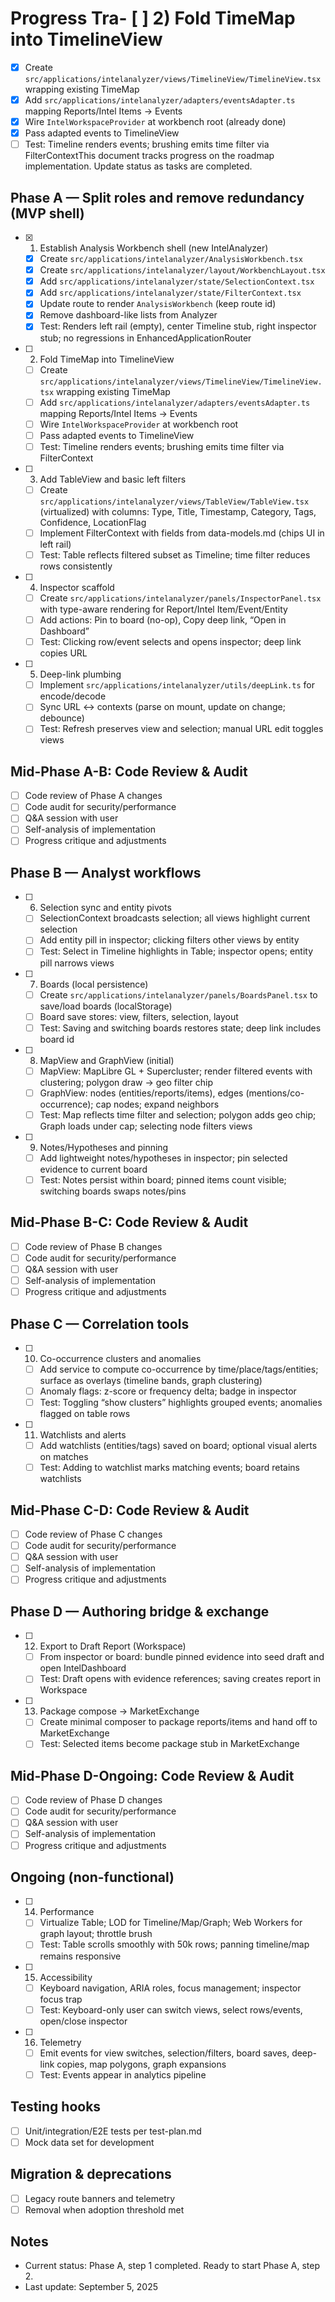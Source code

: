 # Progress Tra- [ ] 2) Fold TimeMap into TimelineView
  - [x] Create `src/applications/intelanalyzer/views/TimelineView/TimelineView.tsx` wrapping existing TimeMap
  - [x] Add `src/applications/intelanalyzer/adapters/eventsAdapter.ts` mapping Reports/Intel Items → Events
  - [x] Wire `IntelWorkspaceProvider` at workbench root (already done)
  - [x] Pass adapted events to TimelineView
  - [ ] Test: Timeline renders events; brushing emits time filter via FilterContextThis document tracks progress on the roadmap implementation. Update status as tasks are completed.

## Phase A — Split roles and remove redundancy (MVP shell)

- [x] 1) Establish Analysis Workbench shell (new IntelAnalyzer)
  - [x] Create `src/applications/intelanalyzer/AnalysisWorkbench.tsx`
  - [x] Create `src/applications/intelanalyzer/layout/WorkbenchLayout.tsx`
  - [x] Add `src/applications/intelanalyzer/state/SelectionContext.tsx`
  - [x] Add `src/applications/intelanalyzer/state/FilterContext.tsx`
  - [x] Update route to render `AnalysisWorkbench` (keep route id)
  - [x] Remove dashboard-like lists from Analyzer
  - [x] Test: Renders left rail (empty), center Timeline stub, right inspector stub; no regressions in EnhancedApplicationRouter
- [ ] 2) Fold TimeMap into TimelineView
  - [ ] Create `src/applications/intelanalyzer/views/TimelineView/TimelineView.tsx` wrapping existing TimeMap
  - [ ] Add `src/applications/intelanalyzer/adapters/eventsAdapter.ts` mapping Reports/Intel Items → Events
  - [ ] Wire `IntelWorkspaceProvider` at workbench root
  - [ ] Pass adapted events to TimelineView
  - [ ] Test: Timeline renders events; brushing emits time filter via FilterContext
- [ ] 3) Add TableView and basic left filters
  - [ ] Create `src/applications/intelanalyzer/views/TableView/TableView.tsx` (virtualized) with columns: Type, Title, Timestamp, Category, Tags, Confidence, LocationFlag
  - [ ] Implement FilterContext with fields from data-models.md (chips UI in left rail)
  - [ ] Test: Table reflects filtered subset as Timeline; time filter reduces rows consistently
- [ ] 4) Inspector scaffold
  - [ ] Create `src/applications/intelanalyzer/panels/InspectorPanel.tsx` with type-aware rendering for Report/Intel Item/Event/Entity
  - [ ] Add actions: Pin to board (no-op), Copy deep link, “Open in Dashboard”
  - [ ] Test: Clicking row/event selects and opens inspector; deep link copies URL
- [ ] 5) Deep-link plumbing
  - [ ] Implement `src/applications/intelanalyzer/utils/deepLink.ts` for encode/decode
  - [ ] Sync URL ↔ contexts (parse on mount, update on change; debounce)
  - [ ] Test: Refresh preserves view and selection; manual URL edit toggles views

## Mid-Phase A-B: Code Review & Audit

- [ ] Code review of Phase A changes
- [ ] Code audit for security/performance
- [ ] Q&A session with user
- [ ] Self-analysis of implementation
- [ ] Progress critique and adjustments

## Phase B — Analyst workflows

- [ ] 6) Selection sync and entity pivots
  - [ ] SelectionContext broadcasts selection; all views highlight current selection
  - [ ] Add entity pill in inspector; clicking filters other views by entity
  - [ ] Test: Select in Timeline highlights in Table; inspector opens; entity pill narrows views
- [ ] 7) Boards (local persistence)
  - [ ] Create `src/applications/intelanalyzer/panels/BoardsPanel.tsx` to save/load boards (localStorage)
  - [ ] Board save stores: view, filters, selection, layout
  - [ ] Test: Saving and switching boards restores state; deep link includes board id
- [ ] 8) MapView and GraphView (initial)
  - [ ] MapView: MapLibre GL + Supercluster; render filtered events with clustering; polygon draw → geo filter chip
  - [ ] GraphView: nodes (entities/reports/items), edges (mentions/co-occurrence); cap nodes; expand neighbors
  - [ ] Test: Map reflects time filter and selection; polygon adds geo chip; Graph loads under cap; selecting node filters views
- [ ] 9) Notes/Hypotheses and pinning
  - [ ] Add lightweight notes/hypotheses in inspector; pin selected evidence to current board
  - [ ] Test: Notes persist within board; pinned items count visible; switching boards swaps notes/pins

## Mid-Phase B-C: Code Review & Audit

- [ ] Code review of Phase B changes
- [ ] Code audit for security/performance
- [ ] Q&A session with user
- [ ] Self-analysis of implementation
- [ ] Progress critique and adjustments

## Phase C — Correlation tools

- [ ] 10) Co-occurrence clusters and anomalies
  - [ ] Add service to compute co-occurrence by time/place/tags/entities; surface as overlays (timeline bands, graph clustering)
  - [ ] Anomaly flags: z-score or frequency delta; badge in inspector
  - [ ] Test: Toggling “show clusters” highlights grouped events; anomalies flagged on table rows
- [ ] 11) Watchlists and alerts
  - [ ] Add watchlists (entities/tags) saved on board; optional visual alerts on matches
  - [ ] Test: Adding to watchlist marks matching events; board retains watchlists

## Mid-Phase C-D: Code Review & Audit

- [ ] Code review of Phase C changes
- [ ] Code audit for security/performance
- [ ] Q&A session with user
- [ ] Self-analysis of implementation
- [ ] Progress critique and adjustments

## Phase D — Authoring bridge & exchange

- [ ] 12) Export to Draft Report (Workspace)
  - [ ] From inspector or board: bundle pinned evidence into seed draft and open IntelDashboard
  - [ ] Test: Draft opens with evidence references; saving creates report in Workspace
- [ ] 13) Package compose → MarketExchange
  - [ ] Create minimal composer to package reports/items and hand off to MarketExchange
  - [ ] Test: Selected items become package stub in MarketExchange

## Mid-Phase D-Ongoing: Code Review & Audit

- [ ] Code review of Phase D changes
- [ ] Code audit for security/performance
- [ ] Q&A session with user
- [ ] Self-analysis of implementation
- [ ] Progress critique and adjustments

## Ongoing (non-functional)

- [ ] 14) Performance
  - [ ] Virtualize Table; LOD for Timeline/Map/Graph; Web Workers for graph layout; throttle brush
  - [ ] Test: Table scrolls smoothly with 50k rows; panning timeline/map remains responsive
- [ ] 15) Accessibility
  - [ ] Keyboard navigation, ARIA roles, focus management; inspector focus trap
  - [ ] Test: Keyboard-only user can switch views, select rows/events, open/close inspector
- [ ] 16) Telemetry
  - [ ] Emit events for view switches, selection/filters, board saves, deep-link copies, map polygons, graph expansions
  - [ ] Test: Events appear in analytics pipeline

## Testing hooks

- [ ] Unit/integration/E2E tests per test-plan.md
- [ ] Mock data set for development

## Migration & deprecations

- [ ] Legacy route banners and telemetry
- [ ] Removal when adoption threshold met

## Notes

- Current status: Phase A, step 1 completed. Ready to start Phase A, step 2.
- Last update: September 5, 2025
